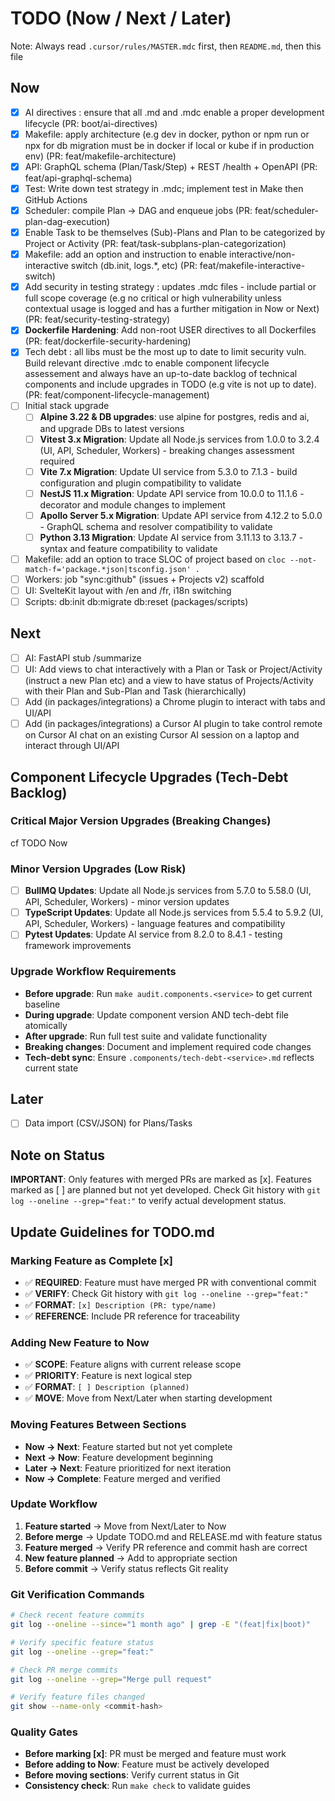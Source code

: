 # TODO (Now / Next / Later)

Note: Always read `.cursor/rules/MASTER.mdc` first, then `README.md`, then this file

## Now
- [x] AI directives : ensure that all .md and .mdc enable a proper development lifecycle (PR: boot/ai-directives)
- [x] Makefile: apply architecture (e.g dev in docker, python or npm run or npx for db migration must be in docker if local or kube if in production env) (PR: feat/makefile-architecture)
- [x] API: GraphQL schema (Plan/Task/Step) + REST /health + OpenAPI (PR: feat/api-graphql-schema)
- [x] Test: Write down test strategy in .mdc; implement test in Make then GitHub Actions
- [x] Scheduler: compile Plan → DAG and enqueue jobs (PR: feat/scheduler-plan-dag-execution)
- [x] Enable Task to be themselves (Sub)-Plans and Plan to be categorized by Project or Activity (PR: feat/task-subplans-plan-categorization)
- [x] Makefile: add an option and instruction to enable interactive/non-interactive switch (db.init, logs.*, etc) (PR: feat/makefile-interactive-switch)
- [x] Add security in testing strategy : updates .mdc files - include partial or full scope coverage (e.g no critical or high vulnerability unless contextual usage is logged and has a further mitigation in Now or Next) (PR: feat/security-testing-strategy)
- [x] **Dockerfile Hardening**: Add non-root USER directives to all Dockerfiles (PR: feat/dockerfile-security-hardening)
- [x] Tech debt : all libs must be the most up to date to limit security vuln. Build relevant directive .mdc to enable component lifecycle assessement and always have an up-to-date backlog of technical components and include upgrades in TODO (e.g vite is not up to date). (PR: feat/component-lifecycle-management)
- [ ] Initial stack upgrade
    - [ ] **Alpine 3.22 & DB upgrades**: use alpine for postgres, redis and ai, and upgrade DBs to latest versions
    - [ ] **Vitest 3.x Migration**: Update all Node.js services from 1.0.0 to 3.2.4 (UI, API, Scheduler, Workers) - breaking changes assessment required
    - [ ] **Vite 7.x Migration**: Update UI service from 5.3.0 to 7.1.3 - build configuration and plugin compatibility to validate
    - [ ] **NestJS 11.x Migration**: Update API service from 10.0.0 to 11.1.6 - decorator and module changes to implement
    - [ ] **Apollo Server 5.x Migration**: Update API service from 4.12.2 to 5.0.0 - GraphQL schema and resolver compatibility to validate
    - [ ] **Python 3.13 Migration**: Update AI service from 3.11.13 to 3.13.7 - syntax and feature compatibility to validate
- [ ] Makefile: add an option to trace SLOC of project based on `cloc --not-match-f='package.*json|tsconfig.json' .`
- [ ] Workers: job "sync:github" (issues + Projects v2) scaffold
- [ ] UI: SvelteKit layout with /en and /fr, i18n switching
- [ ] Scripts: db:init db:migrate db:reset (packages/scripts)

## Next
- [ ] AI: FastAPI stub /summarize
- [ ] UI: Add views to chat interactively with a Plan or Task or Project/Activity (instruct a new Plan etc) and a view to have status of Projects/Activity with their Plan and Sub-Plan and Task (hierarchically)
- [ ] Add (in packages/integrations) a Chrome plugin to interact with tabs and UI/API
- [ ] Add (in packages/integrations) a Cursor AI plugin to take control remote on Cursor AI chat on an existing Cursor AI session on a laptop and interact through UI/API

## Component Lifecycle Upgrades (Tech-Debt Backlog)

### Critical Major Version Upgrades (Breaking Changes)
cf TODO Now

### Minor Version Upgrades (Low Risk)
- [ ] **BullMQ Updates**: Update all Node.js services from 5.7.0 to 5.58.0 (UI, API, Scheduler, Workers) - minor version updates
- [ ] **TypeScript Updates**: Update all Node.js services from 5.5.4 to 5.9.2 (UI, API, Scheduler, Workers) - language features and compatibility
- [ ] **Pytest Updates**: Update AI service from 8.2.0 to 8.4.1 - testing framework improvements

### Upgrade Workflow Requirements
- **Before upgrade**: Run `make audit.components.<service>` to get current baseline
- **During upgrade**: Update component version AND tech-debt file atomically
- **After upgrade**: Run full test suite and validate functionality
- **Breaking changes**: Document and implement required code changes
- **Tech-debt sync**: Ensure `.components/tech-debt-<service>.md` reflects current state

## Later
- [ ] Data import (CSV/JSON) for Plans/Tasks

## Note on Status
**IMPORTANT**: Only features with merged PRs are marked as [x]. 
Features marked as [ ] are planned but not yet developed.
Check Git history with `git log --oneline --grep="feat:"` to verify actual development status.

## Update Guidelines for TODO.md

### Marking Feature as Complete [x]
- ✅ **REQUIRED**: Feature must have merged PR with conventional commit
- ✅ **VERIFY**: Check Git history with `git log --oneline --grep="feat:"`
- ✅ **FORMAT**: `[x] Description (PR: type/name)`
- ✅ **REFERENCE**: Include PR reference for traceability

### Adding New Feature to Now
- ✅ **SCOPE**: Feature aligns with current release scope
- ✅ **PRIORITY**: Feature is next logical step
- ✅ **FORMAT**: `[ ] Description (planned)`
- ✅ **MOVE**: Move from Next/Later when starting development

### Moving Features Between Sections
- **Now → Next**: Feature started but not yet complete
- **Next → Now**: Feature development beginning
- **Later → Next**: Feature prioritized for next iteration
- **Now → Complete**: Feature merged and verified

### Update Workflow
1. **Feature started** → Move from Next/Later to Now
2. **Before merge** → Update TODO.md and RELEASE.md with feature status
3. **Feature merged** → Verify PR reference and commit hash are correct
4. **New feature planned** → Add to appropriate section
5. **Before commit** → Verify status reflects Git reality

### Git Verification Commands
```bash
# Check recent feature commits
git log --oneline --since="1 month ago" | grep -E "(feat|fix|boot)"

# Verify specific feature status
git log --oneline --grep="feat:"

# Check PR merge commits
git log --oneline --grep="Merge pull request"

# Verify feature files changed
git show --name-only <commit-hash>
```

### Quality Gates
- **Before marking [x]**: PR must be merged and feature must work
- **Before adding to Now**: Feature must be actively developed
- **Before moving sections**: Verify current status in Git
- **Consistency check**: Run `make check` to validate guides
